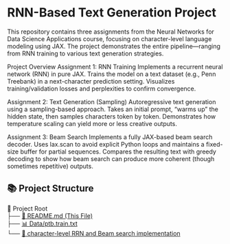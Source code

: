 # RNN-Based Text Generation Project
This repository contains three assignments from the Neural Networks for Data Science Applications course, focusing on character-level language modeling using JAX. The project demonstrates the entire pipeline—ranging from RNN training to various text generation strategies.

Project Overview
Assignment 1: RNN Training
Implements a recurrent neural network (RNN) in pure JAX.
Trains the model on a text dataset (e.g., Penn Treebank) in a next-character prediction setting.
Visualizes training/validation losses and perplexities to confirm convergence.

Assignment 2: Text Generation (Sampling)
Autoregressive text generation using a sampling-based approach.
Takes an initial prompt, “warms up” the hidden state, then samples characters token by token.
Demonstrates how temperature scaling can yield more or less creative outputs.

Assignment 3: Beam Search
Implements a fully JAX-based beam search decoder.
Uses lax.scan to avoid explicit Python loops and maintains a fixed-size buffer for partial sequences.
Compares the resulting text with greedy decoding to show how beam search can produce more coherent (though sometimes repetitive) outputs.

## 📚 **Project Structure**
📂 Project Root   
├── [📄 README.md (This File)](README.md)    
├── [📊 Data/ptb.train.txt](https://github.com/miladtorabi65/NNDS/tree/4e8caff39fd34b8725d37a89c026eb54afb80254/Data)    
└── [📒 character-level RRN and Beam search implementation](https://github.com/miladtorabi65/NNDS/blob/b2d049eceb03175068895ad8a023d36059778619/NNDS_Final_Homework_MiladTorabi.ipynb)  
